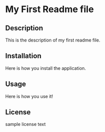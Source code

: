 # My First Readme file
## Description

This is the description of my first readme file.
## Installation

Here is how you install the application.
## Usage

Here is how you use it!
## License

sample license text
